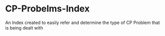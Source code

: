 # CP-Probelms-Index
An Index created to easily refer and determine the type of CP Problem that is being dealt with
